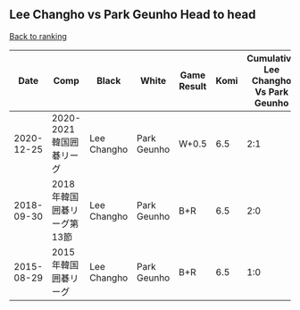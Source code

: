 ## Lee Changho vs Park Geunho Head to head

[Back to ranking](../../index.md)




| **Date** | **Comp** | **Black** | **White** | **Game Result** | **Komi** | **Cumulative Lee Changho Vs Park Geunho** | **Lee Changho Streak** | **Park Geunho Streak** | 
| --- | --- | --- | --- | --- | --- | --- | --- | --- |
| 2020-12-25 | 2020-2021韓国囲碁リーグ | Lee Changho | Park Geunho | W+0.5 | 6.5 | 2:1 | 0 | 1 | 
| 2018-09-30 | 2018年韓国囲碁リーグ第13節 | Lee Changho | Park Geunho | B+R | 6.5 | 2:0 | 2 | 0 | 
| 2015-08-29 | 2015年韓国囲碁リーグ | Lee Changho | Park Geunho | B+R | 6.5 | 1:0 | 1 | 0 |




